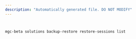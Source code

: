 ```yaml
---
description: "Automatically generated file. DO NOT MODIFY"
---
```


```bash


mgc-beta solutions backup-restore restore-sessions list

```